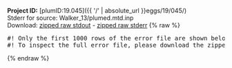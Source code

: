 **Project ID:** [plumID:19.045]({{ '/' | absolute_url }}eggs/19/045/)  
Stderr for source:  Walker_13/plumed.mtd.inp   
Download: [zipped raw stdout](plumed.mtd.inp.plumed_master.stdout.txt.zip) - [zipped raw stderr](plumed.mtd.inp.plumed_master.stderr.txt.zip) 
{% raw %}
<pre>
#! Only the first 1000 rows of the error file are shown below
#! To inspect the full error file, please download the zipped raw stderr file above
</pre>
{% endraw %}

